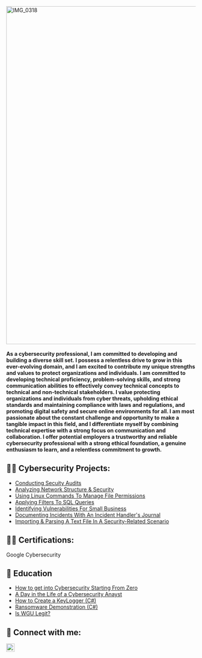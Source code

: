 <img width="900" alt="IMG_0318" src="https://github.com/klgate89/Images-in-read-me/assets/133932451/cb415cb4-a3d3-4dd1-b54f-622ed778052b">
<br><br>
<b>As a cybersecurity professional, I am committed to developing and building a diverse skill set. I possess a relentless drive to grow in this ever-evolving domain, and I am excited to contribute my unique strengths and values to protect organizations and individuals. I am committed to developing technical proficiency, problem-solving skills, and strong communication abilities to effectively convey technical concepts to technical and non-technical stakeholders. I value protecting organizations and individuals from cyber threats, upholding ethical standards and maintaining compliance with laws and regulations, and promoting digital safety and secure online environments for all. I am most passionate about the constant challenge and opportunity to make a tangible impact in this field, and I differentiate myself by combining technical expertise with a strong focus on communication and collaboration. I offer potential employers a trustworthy and reliable cybersecurity professional with a strong ethical foundation, a genuine enthusiasm to learn, and a relentless commitment to growth. </b>

<h2>👨‍💻 Cybersecurity Projects:</h2>

  - [Conducting Secuity Audits](https://github.com/klgate89/SecurityAuditLab/blob/main/README.md)
  - [Analyzing Network Structure & Security](https://github.com/klgate89/Analyzingnetworkstructureandsecurity/tree/main)
  - [Using Linux Commands To Manage File Permissions](https://github.com/klgate89/LINUXCOMMANDS/tree/main)
  - [Applying Filters To SQL Queries](https://github.com/klgate89/Filterstosqlqueries)
  - [Identifying Vulnerabilities For Small Business](https://github.com/klgate89/IdentifyingVulnerabilities)
  - [Documenting Incidents With An Incident Handler's Journal](https://github.com/joshmadakor1/Package-Delivery-Pathfinding-Algorithm)
  - [Importing & Parsing A Text File In A Security-Related Scenario](https://github.com/joshmadakor1/Package-Delivery-Pathfinding-Algorithm)

<h2>👨‍💻 Certifications:</h2>
Google Cybersecurity

<h2>📓 Education</h2>

- [How to get into Cybersecurity Starting From Zero](https://www.youtube.com/watch?v=a83ASGn_V_s)
- [A Day in the Life of a Cybersecurity Anayst](https://www.youtube.com/watch?v=uHy3oM7NnoU)
- [How to Create a KeyLogger (C#)](https://www.youtube.com/watch?v=N-L9hklSlNk)
- [Ransomware Demonstration (C#)](https://www.youtube.com/watch?v=OfvdQeh79s0)
- [Is WGU Legit?](https://www.youtube.com/watch?v=E2MwRWxDBkA)

<h2> 🤳 Connect with me:</h2>

[<img align="left" alt="JoshMadakor | LinkedIn" width="22px" src="https://cdn.jsdelivr.net/npm/simple-icons@v3/icons/linkedin.svg" />][linkedin]




[linkedin]: https://linkedin.com/in/krystlegates

<!--
**joshmadakor1/joshmadakor1** is a ✨ _special_ ✨ repository because its `README.md` (this file) appears on your GitHub profile.

Here are some ideas to get you started:

- 🔭 I’m currently working on ...
- 🌱 I’m currently learning ...
- 👯 I’m looking to collaborate on ...
- 🤔 I’m looking for help with ...
- 💬 Ask me about ...
- 📫 How to reach me: ...
- 😄 Pronouns: ...
- ⚡ Fun fact: ...
-->
